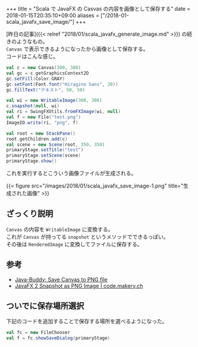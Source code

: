 +++
title = "Scala で JavaFX の Casvas の内容を画像として保存する"
date = 2018-01-15T20:35:10+09:00
aliases = ["/2018-01-scala_javafx_save_image/"]
+++

[昨日の記事]({{< relref "2018/01/scala_javafx_generate_image.md" >}}) の続きのようなもの。  
`Canvas` で表示できるようになったから画像として保存する。  
コードはこんな感じ。

```scala
val c = new Canvas(300, 300)
val gc = c.getGraphicsContext2D
gc.setFill(Color.GRAY)
gc.setFont(Font.font("Hiragino Sans", 20))
gc.fillText("テキスト", 50, 50)

val wi = new WritableImage(300, 300)
c.snapshot(null, wi)
val ri = SwingFXUtils.fromFXImage(wi, null)
val f = new File("test.png")
ImageIO.write(ri, "png", f)

val root = new StackPane()
root.getChildren.add(c)
val scene = new Scene(root, 350, 350)
primaryStage.setTitle("test")
primaryStage.setScene(scene)
primaryStage.show()
```

これを実行するとこういう画像ファイルが生成される。

{{< figure src="/images/2018/01/scala_javafx_save_image-1.png" title="生成された画像" >}}

## ざっくり説明

`Canvas` の内容を `WritableImage` に変換する。  
これが `Canvas` が持ってる `snapshot` というメソッドでできるっぽい。  
その後は `RenderedImage` に変換してファイルに保存する。

## 参考

- [Java-Buddy: Save Canvas to PNG file](http://java-buddy.blogspot.jp/2013/04/save-canvas-to-png-file.html)
- [JavaFX 2 Snapshot as PNG Image | code.makery.ch](http://code.makery.ch/blog/javafx-2-snapshot-as-png-image/)

## ついでに保存場所選択

下記のコードを追加することで保存する場所を選べるようになった。

```scala
val fc = new FileChooser
val f = fc.showSaveDialog(primaryStage)
```
